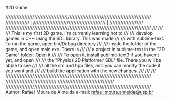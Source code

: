 #2D Game

///////////////////////////////////////////////////////////////////////////////////////////
///////////////  |  /////////////////////////////////////////////  |  /////////////////////
///////////////////////////////////////////////////////////////////////////////////////////
///                                                                                     ///
///     This is my first 2D game. I'm currently learning hot to                         ///
///     develop games in C++ using the SDL library. This was made                       ///
///     with sublime-text. To run the game, open bin/Debug directory                    ///
///     inside the folder of the game, and open main.exe. There is                      ///
///     a project in sublime-text in the "2D Game" folder. Open it                      ///
///     To open it, install sublime-text3 if you haven't yet, and open                  ///
///     the "Physics 2D Platformer SDL" file. There you will be abble to see            ///
///     all the src and hpp files, and you can modify the code if you want and          ///
///     build the application with the new changes.                                     ///
///                                                                                     ///
///////////////////////////////////////////////////////////////////////////////////////////
////////////////////////////////                        ///////////////////////////////////
///////////////////////////////////////////////////////////////////////////////////////////
Author: Rafael Moura de Almeida
e-mail: rafael.moura.almeida@usp.br
